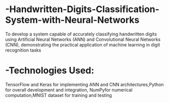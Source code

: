 # -Handwritten-Digits-Classification-System-with-Neural-Networks
To develop a system capable of accurately classifying handwritten digits using Artificial Neural Networks (ANN) and Convolutional Neural Networks (CNN), demonstrating the practical application of machine learning in digit recognition tasks 
# -Technologies Used: 
TensorFlow and Keras for implementing ANN and CNN architectures,Python for overall development and integration,
NumPyfor numerical computation,MNIST dataset for training and testing
